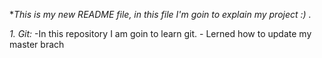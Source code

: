 **This is  my new README file, in this file I'm goin to explain my project :) .*

*1. Git:*
    -In this repository I am goin to learn git. 
    - Lerned how to update my master brach

